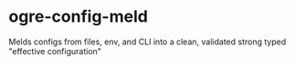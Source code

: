 # ogre-config-meld
Melds configs from files, env, and CLI into a clean, validated strong typed "effective configuration"
